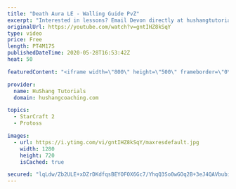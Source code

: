 ```yaml
---
title: "Death Aura LE - Walling Guide PvZ"
excerpt: "Interested in lessons? Email Devon directly at hushangtutorials@outlook.com ------------------------------------------------------------------------------------------------------- Want to support HuShang Tutorials directly? Patreon is a website where you can contribute a monthly donation that will help"
originalUrl: https://youtube.com/watch?v=gntIHZ8kSqY
type: video
price: Free
length: PT4M17S
publishedDateTime: 2020-05-28T16:53:42Z
heat: 50

featuredContent: "<iframe width=\"800\" height=\"500\" frameborder=\"0\" src=\"https://www.youtube.com/embed/gntIHZ8kSqY\" allow=\"accelerometer; autoplay; encrypted-media; gyroscope; picture-in-picture\" allowfullscreen></iframe>"

provider:
  name: HuShang Tutorials
  domain: hushangcoaching.com

topics:
  - StarCraft 2
  - Protoss

images:
  - url: https://i.ytimg.com/vi/gntIHZ8kSqY/maxresdefault.jpg
    width: 1280
    height: 720
    isCached: true

secured: "lqLdw/Zb2ULE+xDZrDKdfqsBEYOFOX6Gc7/YhqQ3So0wGOq2B+3eJ4QAVbubiklegDwWKHPZOWwunc9a7R9zkJcdwJzGCDLjmW4iTJ7Uqk2rEYAWPfO8ioe0AZ/6PV5VczA+1zPj7yE3W9V7gfP2t8nPl770Fa0qlYOsjO25crjXyf29xvTNI31+Yjuf8NszFW7zXg1EcQ7KHDe+auQ0Gybom7Jf8E3h63BvM6h5Fm5gXDUg9PGdUjHXhSj2KcxTnxSrWUedjnapOJ7uq6jfP5CHOm/EVUDF5nmA/n3/uFFu/IwH9IiO2VlbLunjpQa2pyfSlwTyvmX//n0nBQGN0pEMPkdByqgpsJyTJzrJyeDrHkbb7LIqcFBwQjVFja25QEHIeM837NQr5/vIdDzrD7sqt4PqQCUzkoaU4gHTbAg=;C/NSHdqAWE3f4ctVzfZ6KQ=="
---
```


